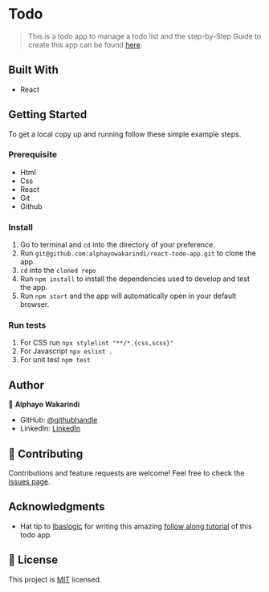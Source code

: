 # Todo

> This is a todo app to manage a todo list and the step-by-Step Guide to create this app can be found [here](https://ibaslogic.com/react-tutorial-for-beginners/).


## Built With

- React

## Getting Started

To get a local copy up and running follow these simple example steps.

### Prerequisite
- Html
- Css
- React
- Git
- Github


### Install
1. Go to terminal and ```cd``` into the directory of your preference.
2. Run ```git@github.com:alphayowakarindi/react-todo-app.git``` to clone the app.
3. ```cd``` into the ```cloned repo```
4. Run  ```npm install``` to install the dependencies used to develop and test the app.
5. Run ```npm start``` and the app will automatically open in your default browser.


### Run tests
1. For CSS run ```npx stylelint "**/*.{css,scss}"```
2. For Javascript ```npx eslint .```
3. For unit test ```npm test```


## Author

👤 **Alphayo Wakarindi**

- GitHub: [@githubhandle](https://github.com/alphayowakarindi)
- LinkedIn: [LinkedIn](https://www.linkedin.com/in/alphayo-wakarindi-15a825236/)


## 🤝 Contributing

Contributions and feature requests are welcome!
Feel free to check the [issues page](https://github.com/alphayowakarindi/react-todo-app/issues).

## Acknowledgments
- Hat tip to [Ibaslogic](https://github.com/Ibaslogic) for writing this amazing [follow along tutorial](https://ibaslogic.com/react-tutorial-for-beginners/) of this todo app. 

## 📝 License

This project is [MIT](./LICENSE.md) licensed.
